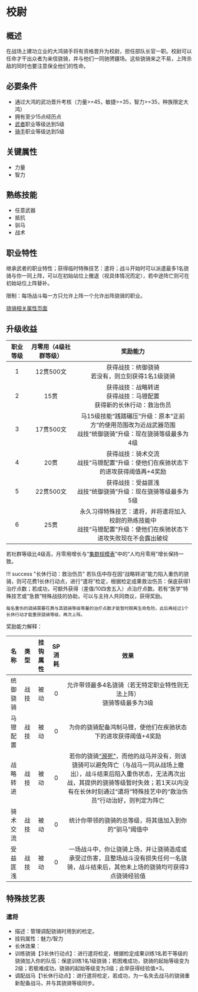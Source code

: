 # 校尉

## 概述

在战场上建功立业的大鸿骑手将有资格晋升为校尉，担任部队长官一职。校尉可以任命才干出众者为亲信骁骑，并与他们一同驰骋疆场。这些骁骑来之不易，上阵杀敌的同时也要注意保全他们的性命。

## 必要条件

* 通过大鸿的武功晋升考核（力量>=45，敏捷>=35，智力>=35，种族限定大鸿）
* 拥有至少15点经历点
* <a href="../../../basicJob/Warrior" target="_blank">武者</a>职业等级达到5级
* <a href="../rider" target="_blank">骑手</a>职业等级达到5级

## 关键属性

* 力量
* 智力

## 熟练技能

* 任意武器
* 抵抗
* 驯马
* 战术
  
## 职业特性

继承武者的职业特性；获得临时特殊技艺：遣将；战斗开始时可以派遣最多1名骁骑与你一同上阵，可以在初始站位上撤退（视具体情况而定），若中途阵亡则可在初始站位上阵替补。

限制：每场战斗每一方只允许上阵一个允许出阵骁骑的职业。

<a href="../horseman" target="_blank">骁骑相关属性页面</a>

## 升级收益

职业等级|月零用（4级社群等级）|奖励能力
:--:|:--:|:--:
1|12贯500文|获得战技：统御骁骑<br>若没有，则立刻获得1名1级骁骑
2|15贯|获得战技：战略转进<br>获得战技：马镫配置<br>获得新的长休行动：救治伤员
3|17贯500文|马15级技能“践踏碾压”升级：原本“正前方”的使用范围改为近战武器范围<br>战技“统御骁骑”升级：现在骁骑等级最多为4级
4|20贯|获得战技：骑术交流<br>战技“马镫配置”升级：使他们在疾驰状态下的进攻获得阈值再+4奖励
5|22贯500文|获得战技：受益匪浅<br>战技“统御骁骑”升级：现在骁骑等级最多为5级
6|25贯|永久习得特殊技艺：遣将，并将遣将加入校尉的熟练技能中<br>战技“马镫配置”升级：使他们在疾驰状态下进攻失败现在不会露出破绽

若社群等级比4级高，月零用增长与“<a href="../../../scaleList" target="_blank">集群规模表</a>”中的“人均月零用”增长保持一致。

!!! success "长休行动：救治伤员"
    若队伍中存在因“战略转进”能力陷入重伤的骁骑，则可花费1长休行动点，进行“遣将”检定，根据检定成果救治伤员：保底获得1治疗点数；若成功，可额外获得（差值/10四舍五入）点治疗点数。若有“医学”特殊技艺或“急救”特殊战技的协助，可以与主持人共同商议，获得奖励。

    每名重伤的骁骑需要花费与其骁骑等级等量的治疗点数才能暂时脱离生命危险，此后再经过1个长休行动才能重获骁骑等级，再次上阵。

奖励能力解释：

名称|类型|挂钩属性|SP消耗|效果
:--:|:--:|:--:|:--:|:--:
统御骁骑|战技|被动|0|允许带领最多4名骁骑（若无特定职业特性则无法上阵）<br>骁骑等级最多为3级
马镫配置|战技|被动|0|为你的骁骑配备鸿制马镫，使他们在疾驰状态下的进攻获得阈值+4奖励
战略转进|战技|被动|0|若你的骁骑<a href="../../../../status/normal/#濒死" target="_blank">“濒死”</a>，而他的战马并没有，则该骁骑可以避免阵亡（与战马一同从战场上撤出），战斗结束后陷入重伤状态，无法再次出战，其提供的骁骑等级暂时失效；若1天以内没有在长休时刻通过“遣将”特殊技艺中的“救治伤员”行动治好，则判定为阵亡
骑术交流|战技|被动|0|统计你带领的骁骑的总等级，将其值加入到你的“驯马”阈值中
受益匪浅|战技|被动|0|一场战斗中，你让骁骑上场，并让骁骑造成或承受过伤害，且整场战斗没有损失任何一名骁骑，战斗结束后，其他未上场的骁骑均可获得3点骁骑经验值

## 特殊技艺表

### 遣将

* 描述：管理调配骁骑时用到的检定。
* 挂钩属性：魅力/智力
* 长休效果：
* 训练骁骑【3长休行动点】：进行遣将检定，根据检定成果训练1名若干等级的骁骑加入你的队伍：保底训练1名1级骁骑；若困难成功，骁骑的起始等级变为2级；若极难成功，骁骑的起始等级变为3级；此举获得经验值×3。
* 调配战马【1长休行动点】：进行遣将检定，若成功，为一名失去战马的骁骑重新配备战马，并与其骁骑等级同步。